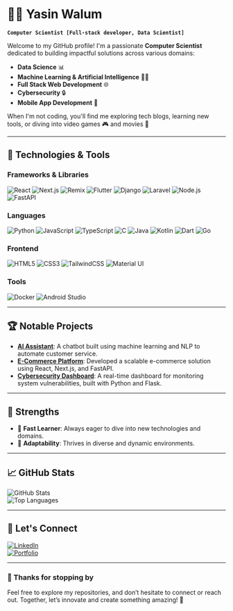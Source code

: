 # 👨‍💻 Yasin Walum

**`Computer Scientist [Full-stack developer, Data Scientist]`**

Welcome to my GitHub profile! I'm a passionate **Computer Scientist** dedicated to building impactful solutions across various domains:

- **Data Science** 📊
- **Machine Learning & Artificial Intelligence** 🤖🧠
- **Full Stack Web Development** 🌐
- **Cybersecurity** 🔒
- **Mobile App Development** 📱

When I'm not coding, you'll find me exploring tech blogs, learning new tools, or diving into video games 🎮 and movies 🎥

---

## 🚀 Technologies & Tools

### Frameworks & Libraries

![React](https://img.shields.io/badge/-React-61DAFB?logo=react&logoColor=white&style=for-the-badge)
![Next.js](https://img.shields.io/badge/-Next.js-000000?logo=next.js&logoColor=white&style=for-the-badge)
![Remix](https://img.shields.io/badge/-Remix-2E343E?logo=remix&logoColor=white&style=for-the-badge)
![Flutter](https://img.shields.io/badge/-Flutter-02569B?logo=flutter&logoColor=white&style=for-the-badge)
![Django](https://img.shields.io/badge/-Django-092E20?logo=django&logoColor=white&style=for-the-badge)
![Laravel](https://img.shields.io/badge/-Laravel-FF2D20?logo=laravel&logoColor=white&style=for-the-badge)
![Node.js](https://img.shields.io/badge/-Node.js-339933?logo=node.js&logoColor=white&style=for-the-badge)
![FastAPI](https://img.shields.io/badge/-FastAPI-009688?logo=fastapi&logoColor=white&style=for-the-badge)

### Languages

![Python](https://img.shields.io/badge/-Python-3776AB?logo=python&logoColor=white&style=for-the-badge)
![JavaScript](https://img.shields.io/badge/-JavaScript-F7DF1E?logo=javascript&logoColor=black&style=for-the-badge)
![TypeScript](https://img.shields.io/badge/-TypeScript-3178C6?logo=typescript&logoColor=white&style=for-the-badge)
![C](https://img.shields.io/badge/-C-A8B9CC?logo=c&logoColor=white&style=for-the-badge)
![Java](https://img.shields.io/badge/-Java-007396?logo=java&logoColor=white&style=for-the-badge)
![Kotlin](https://img.shields.io/badge/-Kotlin-7F52FF?logo=kotlin&logoColor=white&style=for-the-badge)
![Dart](https://img.shields.io/badge/-Dart-0175C2?logo=dart&logoColor=white&style=for-the-badge)
![Go](https://img.shields.io/badge/-Go-00ADD8?logo=go&logoColor=white&style=for-the-badge)

### Frontend

![HTML5](https://img.shields.io/badge/-HTML5-E34F26?logo=html5&logoColor=white&style=for-the-badge)
![CSS3](https://img.shields.io/badge/-CSS3-1572B6?logo=css3&logoColor=white&style=for-the-badge)
![TailwindCSS](https://img.shields.io/badge/-TailwindCSS-06B6D4?logo=tailwind-css&logoColor=white&style=for-the-badge)
![Material UI](https://img.shields.io/badge/-Material_UI-0081CB?logo=mui&logoColor=white&style=for-the-badge)

### Tools

![Docker](https://img.shields.io/badge/-Docker-2496ED?logo=docker&logoColor=white&style=for-the-badge)
![Android Studio](https://img.shields.io/badge/-Android_Studio-3DDC84?logo=android-studio&logoColor=white&style=for-the-badge)

---

## 🏆 Notable Projects

- **[AI Assistant](https://euphonious-caramel-0d06dc.netlify.app/)**: A chatbot built using machine learning and NLP to automate customer service.
- **[E-Commerce Platform](https://furnish-store.netlify.app/)**: Developed a scalable e-commerce solution using React, Next.js, and FastAPI.
- **[Cybersecurity Dashboard](https://rest-countries-one-blond.vercel.app/)**: A real-time dashboard for monitoring system vulnerabilities, built with Python and Flask.

---

## 🌱 Strengths

- 🚀 **Fast Learner**: Always eager to dive into new technologies and domains.
- 🔄 **Adaptability**: Thrives in diverse and dynamic environments.

---

## 📈 GitHub Stats

![GitHub Stats](https://github-readme-stats.vercel.app/api?username=wyasyn&show_icons=true&theme=radical)  
![Top Languages](https://github-readme-stats.vercel.app/api/top-langs/?username=wyasyn&layout=compact&theme=radical)

---

## 🤝 Let's Connect

[![LinkedIn](https://img.shields.io/badge/-LinkedIn-0077B5?logo=linkedin&logoColor=white&style=for-the-badge)](https://www.linkedin.com/in/yasin-walum)  
[![Portfolio](https://img.shields.io/badge/-Portfolio-FF5722?logo=google-chrome&logoColor=white&style=for-the-badge)](https://april2024-portfolio.vercel.app/)

---

### 🌟 Thanks for stopping by

Feel free to explore my repositories, and don’t hesitate to connect or reach out. Together, let’s innovate and create something amazing! 🚀
